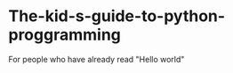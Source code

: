 The-kid-s-guide-to-python-proggramming
======================================

For people who have already read "Hello world"
